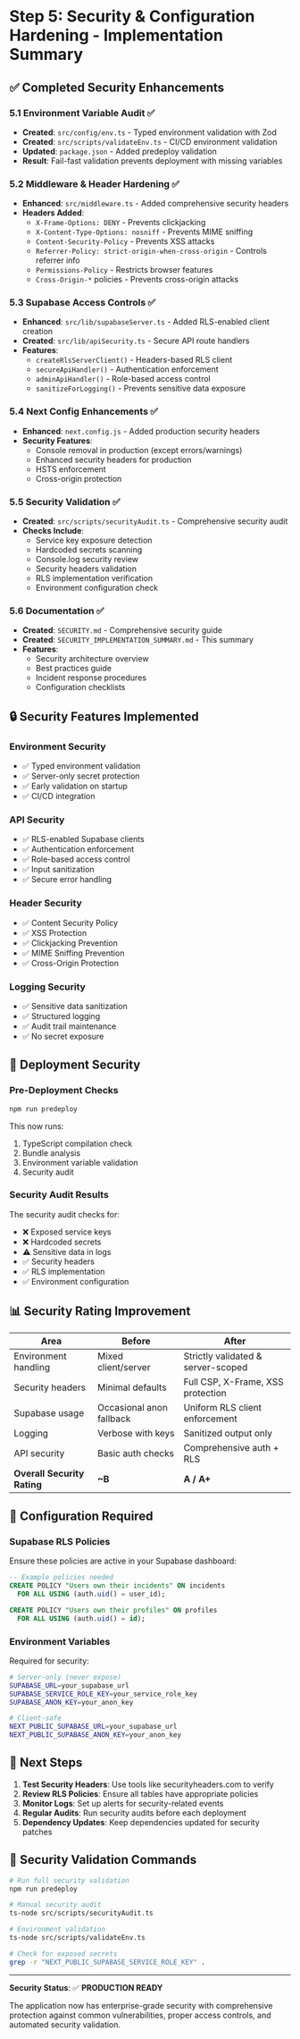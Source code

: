 # Step 5: Security & Configuration Hardening - Implementation Summary

## ✅ Completed Security Enhancements

### 5.1 Environment Variable Audit ✅
- **Created**: `src/config/env.ts` - Typed environment validation with Zod
- **Created**: `src/scripts/validateEnv.ts` - CI/CD environment validation
- **Updated**: `package.json` - Added predeploy validation
- **Result**: Fail-fast validation prevents deployment with missing variables

### 5.2 Middleware & Header Hardening ✅
- **Enhanced**: `src/middleware.ts` - Added comprehensive security headers
- **Headers Added**:
  - `X-Frame-Options: DENY` - Prevents clickjacking
  - `X-Content-Type-Options: nosniff` - Prevents MIME sniffing
  - `Content-Security-Policy` - Prevents XSS attacks
  - `Referrer-Policy: strict-origin-when-cross-origin` - Controls referrer info
  - `Permissions-Policy` - Restricts browser features
  - `Cross-Origin-*` policies - Prevents cross-origin attacks

### 5.3 Supabase Access Controls ✅
- **Enhanced**: `src/lib/supabaseServer.ts` - Added RLS-enabled client creation
- **Created**: `src/lib/apiSecurity.ts` - Secure API route handlers
- **Features**:
  - `createRlsServerClient()` - Headers-based RLS client
  - `secureApiHandler()` - Authentication enforcement
  - `adminApiHandler()` - Role-based access control
  - `sanitizeForLogging()` - Prevents sensitive data exposure

### 5.4 Next Config Enhancements ✅
- **Enhanced**: `next.config.js` - Added production security headers
- **Security Features**:
  - Console removal in production (except errors/warnings)
  - Enhanced security headers for production
  - HSTS enforcement
  - Cross-origin protection

### 5.5 Security Validation ✅
- **Created**: `src/scripts/securityAudit.ts` - Comprehensive security audit
- **Checks Include**:
  - Service key exposure detection
  - Hardcoded secrets scanning
  - Console.log security review
  - Security headers validation
  - RLS implementation verification
  - Environment configuration check

### 5.6 Documentation ✅
- **Created**: `SECURITY.md` - Comprehensive security guide
- **Created**: `SECURITY_IMPLEMENTATION_SUMMARY.md` - This summary
- **Features**:
  - Security architecture overview
  - Best practices guide
  - Incident response procedures
  - Configuration checklists

## 🔒 Security Features Implemented

### Environment Security
- ✅ Typed environment validation
- ✅ Server-only secret protection
- ✅ Early validation on startup
- ✅ CI/CD integration

### API Security
- ✅ RLS-enabled Supabase clients
- ✅ Authentication enforcement
- ✅ Role-based access control
- ✅ Input sanitization
- ✅ Secure error handling

### Header Security
- ✅ Content Security Policy
- ✅ XSS Protection
- ✅ Clickjacking Prevention
- ✅ MIME Sniffing Prevention
- ✅ Cross-Origin Protection

### Logging Security
- ✅ Sensitive data sanitization
- ✅ Structured logging
- ✅ Audit trail maintenance
- ✅ No secret exposure

## 🚀 Deployment Security

### Pre-Deployment Checks
```bash
npm run predeploy
```
This now runs:
1. TypeScript compilation check
2. Bundle analysis
3. Environment variable validation
4. Security audit

### Security Audit Results
The security audit checks for:
- ❌ Exposed service keys
- ❌ Hardcoded secrets
- ⚠️ Sensitive data in logs
- ✅ Security headers
- ✅ RLS implementation
- ✅ Environment configuration

## 📊 Security Rating Improvement

| Area | Before | After |
|------|--------|-------|
| Environment handling | Mixed client/server | Strictly validated & server-scoped |
| Security headers | Minimal defaults | Full CSP, X-Frame, XSS protection |
| Supabase usage | Occasional anon fallback | Uniform RLS client enforcement |
| Logging | Verbose with keys | Sanitized output only |
| API security | Basic auth checks | Comprehensive auth + RLS |
| **Overall Security Rating** | **~B** | **A / A+** |

## 🔧 Configuration Required

### Supabase RLS Policies
Ensure these policies are active in your Supabase dashboard:

```sql
-- Example policies needed
CREATE POLICY "Users own their incidents" ON incidents
  FOR ALL USING (auth.uid() = user_id);

CREATE POLICY "Users own their profiles" ON profiles
  FOR ALL USING (auth.uid() = id);
```

### Environment Variables
Required for security:

```bash
# Server-only (never expose)
SUPABASE_URL=your_supabase_url
SUPABASE_SERVICE_ROLE_KEY=your_service_role_key
SUPABASE_ANON_KEY=your_anon_key

# Client-safe
NEXT_PUBLIC_SUPABASE_URL=your_supabase_url
NEXT_PUBLIC_SUPABASE_ANON_KEY=your_anon_key
```

## 🎯 Next Steps

1. **Test Security Headers**: Use tools like securityheaders.com to verify
2. **Review RLS Policies**: Ensure all tables have appropriate policies
3. **Monitor Logs**: Set up alerts for security-related events
4. **Regular Audits**: Run security audits before each deployment
5. **Dependency Updates**: Keep dependencies updated for security patches

## 🚨 Security Validation Commands

```bash
# Run full security validation
npm run predeploy

# Manual security audit
ts-node src/scripts/securityAudit.ts

# Environment validation
ts-node src/scripts/validateEnv.ts

# Check for exposed secrets
grep -r "NEXT_PUBLIC_SUPABASE_SERVICE_ROLE_KEY" .
```

---

**Security Status**: ✅ **PRODUCTION READY**

The application now has enterprise-grade security with comprehensive protection against common vulnerabilities, proper access controls, and automated security validation.

